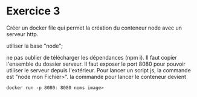 # Exercice 3
Créer un docker file qui permet la création du conteneur node avec un serveur http.

utiliser la base "node";

ne pas oublier de télécharger les dépendances (npm i).
Il faut copier l'ensemble du dossier serveur.
Il faut exposer le port 8080 pour pouvoir utiliser le serveur depuis l'extérieur.
Pour lancer un script js, la commande est "node mon Fichier>".
la commande pour lancer le conteneur devient 

```shell 
docker run -p 8080: 8080 noms image>
```